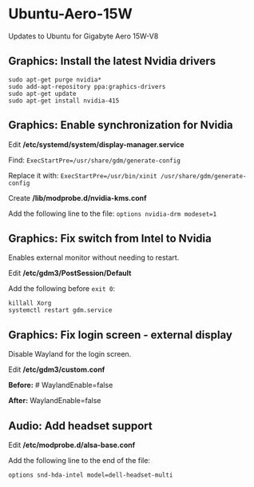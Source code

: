# Ubuntu-Aero-15W
Updates to Ubuntu for Gigabyte Aero 15W-V8

## Graphics: Install the latest Nvidia drivers

```
sudo apt-get purge nvidia*
sudo add-apt-repository ppa:graphics-drivers
sudo apt-get update
sudo apt-get install nvidia-415
```

## Graphics: Enable synchronization for Nvidia

Edit **/etc/systemd/system/display-manager.service**

Find: `ExecStartPre=/usr/share/gdm/generate-config`

Replace it with: `ExecStartPre=/usr/bin/xinit /usr/share/gdm/generate-config`

Create **/lib/modprobe.d/nvidia-kms.conf**

Add the following line to the file:
`options nvidia-drm modeset=1`

## Graphics: Fix switch from Intel to Nvidia

Enables external monitor without needing to restart.

Edit **/etc/gdm3/PostSession/Default**

Add the following before `exit 0`:

```
killall Xorg
systemctl restart gdm.service
```

## Graphics: Fix login screen - external display

Disable Wayland for the login screen.

Edit **/etc/gdm3/custom.conf**

**Before:** # WaylandEnable=false

**After:** WaylandEnable=false

## Audio: Add headset support

Edit **/etc/modprobe.d/alsa-base.conf**

Add the following line to the end of the file:

`options snd-hda-intel model=dell-headset-multi`

